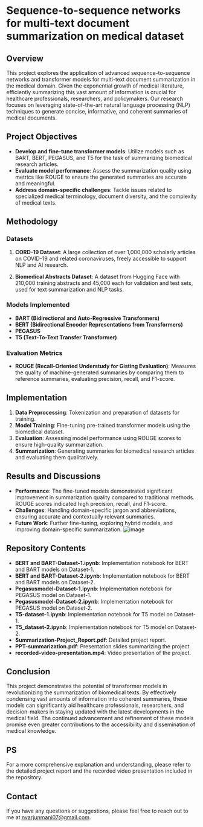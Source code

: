 # Sequence-to-sequence networks for multi-text document summarization on medical dataset

## Overview

This project explores the application of advanced sequence-to-sequence networks and transformer models for multi-text document summarization in the medical domain. Given the exponential growth of medical literature, efficiently summarizing this vast amount of information is crucial for healthcare professionals, researchers, and policymakers. Our research focuses on leveraging state-of-the-art natural language processing (NLP) techniques to generate concise, informative, and coherent summaries of medical documents.

## Project Objectives

- **Develop and fine-tune transformer models**: Utilize models such as BART, BERT, PEGASUS, and T5 for the task of summarizing biomedical research articles.
- **Evaluate model performance**: Assess the summarization quality using metrics like ROUGE to ensure the generated summaries are accurate and meaningful.
- **Address domain-specific challenges**: Tackle issues related to specialized medical terminology, document diversity, and the complexity of medical texts.

## Methodology

### Datasets


1. **CORD-19 Dataset**: A large collection of over 1,000,000 scholarly articles on COVID-19 and related coronaviruses, freely accessible to support NLP and AI research.

2. **Biomedical Abstracts Dataset**: A dataset from Hugging Face with 210,000 training abstracts and 45,000 each for validation and test sets, used for text summarization and NLP tasks.

### Models Implemented

- **BART (Bidirectional and Auto-Regressive Transformers)**
- **BERT (Bidirectional Encoder Representations from Transformers)**
- **PEGASUS**
- **T5 (Text-To-Text Transfer Transformer)**

### Evaluation Metrics

- **ROUGE (Recall-Oriented Understudy for Gisting Evaluation)**: Measures the quality of machine-generated summaries by comparing them to reference summaries, evaluating precision, recall, and F1-score.

## Implementation

1. **Data Preprocessing**: Tokenization and preparation of datasets for training.
2. **Model Training**: Fine-tuning pre-trained transformer models using the biomedical dataset.
3. **Evaluation**: Assessing model performance using ROUGE scores to ensure high-quality summarization.
4. **Summarization**: Generating summaries for biomedical research articles and evaluating them qualitatively.

## Results and Discussions

- **Performance**: The fine-tuned models demonstrated significant improvement in summarization quality compared to traditional methods. ROUGE scores indicated high precision, recall, and F1-score.
- **Challenges**: Handling domain-specific jargon and abbreviations, ensuring accurate and contextually relevant summaries.
- **Future Work**: Further fine-tuning, exploring hybrid models, and improving domain-specific summarization.
  ![image](https://github.com/Arjun-08/Sequence-to-sequence-networks-for-multi-text-document-summarization/assets/88790572/baf5d807-81e8-4422-95ae-14bf1e9bdf63)


## Repository Contents

- **BERT and BART-Dataset-1.ipynb**: Implementation notebook for BERT and BART models on Dataset-1.
- **BERT and BART-Dataset-2.ipynb**: Implementation notebook for BERT and BART models on Dataset-2.
- **Pegasusmodel-Dataset-1.ipynb**: Implementation notebook for PEGASUS model on Dataset-1.
- **Pegasusmodel-Dataset-2.ipynb**: Implementation notebook for PEGASUS model on Dataset-2.
- **T5-dataset-1.ipynb**: Implementation notebook for T5 model on Dataset-1.
- **T5_dataset-2.ipynb**: Implementation notebook for T5 model on Dataset-2.
- **Summarization-Project_Report.pdf**: Detailed project report.
- **PPT-summarization.pdf**: Presentation slides summarizing the project.
- **recorded-video-presentation.mp4**: Video presentation of the project.

## Conclusion

This project demonstrates the potential of transformer models in revolutionizing the summarization of biomedical texts. By effectively condensing vast amounts of information into coherent summaries, these models can significantly aid healthcare professionals, researchers, and decision-makers in staying updated with the latest developments in the medical field. The continued advancement and refinement of these models promise even greater contributions to the accessibility and dissemination of medical knowledge.

## PS 

For a more comprehensive explanation and understanding, please refer to the detailed project report and the recorded video presentation included in the repository.
## Contact

If you have any questions or suggestions, please feel free to reach out to me at [nvarjunmani07@gmail.com](mailto:nvarjunmani07@gmail.com).

